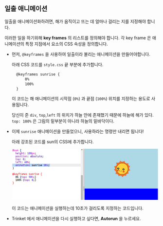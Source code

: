 ## 일출 애니메이션

일출을 애니메이션화하려면, 해가 움직이고 뜨는 데 얼마나 걸리는 지를 지정해야 합니다.

이러한 일을 하기위해 **key frames** 의 리스트를 정의해야 합니다. 각 key frame 은 애니메이션의 특정 지점에서 요소의 CSS 속성을 정의합니다.

+ 먼저, `@keyframes` 을 사용하여 일출이라 불리는 애니메이션을 만들어야합니다.
    
    아래 CSS 코드를 `style.css` 끝 부분에 추가합니다.
    
        @keyframes sunrise {
            0%
            100%
        }
        
    
    이 코드는 해 애니메이션의 시작점 (`0%`) 과 끝점 (`100%`) 위치를 지정하는 용도로 사용됩니다.
    
    당신이 준 `div`, `top`,`left` 의 위치가 하늘 안에 존재했기 때문에 하늘에 해가 있다. `top: 100%` 은 그림의 밑부분이 아니라 하늘의 밑바닥이다.

+ 이제 `sunrise` 애니메이션을 만들었으니, 사용하라는 명령만 내리면 됩니다!
    
    아래 강조된 코드를 sun의 CSS에 추가합니다.
    
    ![스크린샷](images/sunrise-sunrise.png)
    
    이 코드는 애니메이션을 실행하는데 10초가 걸리도록 지정하는 코드입니다.

+ Trinket 에서 애니메이션을 다시 실행하고 싶다면, **Autorun** 을 누르세요.